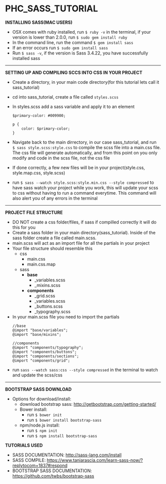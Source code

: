 # PHC_SASS_TUTORIAL

**INSTALLING SASS(MAC USERS)**
* OSX comes with ruby installed, run `$ ruby -v` in the terminal, if your version is lower than 2.0.0, run `$ sudo gem install ruby`
* In the command line, run the command `$ gem install sass`
* If an error occurs run `$ sudo gem install sass`
* Run `$ sass -v`, if the version is Sass 3.4.22, you have successfully installed sass

***

**SETTING UP AND COMPILING SCCS INTO CSS IN YOUR PROJECT**
* Create a directory, in your main code directory(for this tutorial lets call it sass_tutorial)
* cd into sass_tutorial, create a file called `styles.scss`
* In styles.scss add a sass variable and apply it to an element
	
	```
	$primary-color: #009900;
	
	p {
		color: $primary-color;
	}
	```
* Navigate back to the main dirrectory, in our case sass_tutorial, and run ` $ sass style.scss:style.css` to compile the scss file into a main.css file. The css file will generate automatically, and from this point on you only modify and code in the scss file, not the css file
* If done correctly, a few new files will be in your project(style.css, style.map.css, style.scss)
* run `$ sass --watch style.scss:style.min.css --style compressed` to have sass watch your project while you work, this will update your scss to css without having to run a command everytime. This command will also alert you of any errors in the terminal

***

**PROJECT FILE STRUCTURE**
* DO NOT create a css folder/files, if sass if compilled correctly it will do this for you
* Create a sass folder in your main directory(sass_tutorial). Inside of the sass folder create a file called main.scss.
* main.scss will act as an import file for all the partials in your project 
* Your file structure should resemble this
	* css
		* main.css
		* main.css.map
	* sass
		* **base**
			* _variables.scss
			* _mixins.scss
		* **components**
			* _grid.scss
			* _variables.scss
			* _buttons.scss
			* _typography.scss 
* In your main.scss file you need to import the partials 
	```
	//base
	@import "base/variables";
	@import "base/mixins";

	//components
	@import "components/typography";
	@import "components/buttons";
	@import "components/sections";
	@import "components/grid";
	```
* run `sass --watch sass:css --style compressed` in the terminal to watch and update the scss/css

***

**BOOTSTRAP SASS DOWNLOAD**
* Options for download/install:
	* download bootstrap sass: http://getbootstrap.com/getting-started/
	* Bower install:
		* run `$ bower init` 
		* run `$ bower install bootstrap-sass`
	* npm/node.js install: 
		* run `$ npm init`
		* run `$ npm install bootstrap-sass`

















**TUTORIALS USED** 
* SASS DOCUMENTATION: http://sass-lang.com/install
* SASS COMPILE: https://www.taniarascia.com/learn-sass-now/?replytocom=1837#respond
* BOOTSTRAP SASS DOCUMENTATION: https://github.com/twbs/bootstrap-sass